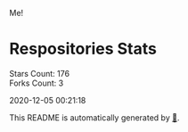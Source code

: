 Me!

# Respositories Stats
Stars Count: 176  
Forks Count: 3

2020-12-05 00:21:18  

This README is automatically generated by [🐰](https://github.com/rnitta/rnitta).
